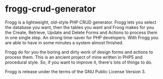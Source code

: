 frogg-crud-generator
====================

Frogg is a lightweight, old-style PHP CRUD generator. Frogg lets you select the database you want, then the tables you
want and Froog makes for you the Create, Retrieve, Update and Delete Forms and Actions to process them in one single 
step. An strong time-saver for PHP developers. With Frogg you are able to have in some minutes a system almost finished.

Frogg do for you the boring and dirty work of design forms and actions to process them. This is an ancient project of 
mine written in PHP5 and procedural style. So, if you want to improve it, there's lots of things to do.

Frogg is release under the terms of the GNU Public License Version 3.
